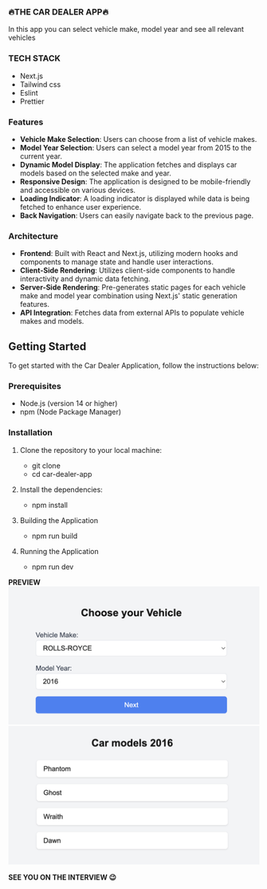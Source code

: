 ### :fire:THE CAR DEALER APP:fire:

In this app you can select vehicle make, model year and see all relevant vehicles

### TECH STACK

-   Next.js
-   Tailwind css
-   Eslint
-   Prettier

### Features

-   **Vehicle Make Selection**: Users can choose from a list of vehicle makes.
-   **Model Year Selection**: Users can select a model year from 2015 to the current year.
-   **Dynamic Model Display**: The application fetches and displays car models based on the selected make and year.
-   **Responsive Design**: The application is designed to be mobile-friendly and accessible on various devices.
-   **Loading Indicator**: A loading indicator is displayed while data is being fetched to enhance user experience.
-   **Back Navigation**: Users can easily navigate back to the previous page.

### Architecture

-   **Frontend**: Built with React and Next.js, utilizing modern hooks and components to manage state and handle user interactions.
-   **Client-Side Rendering**: Utilizes client-side components to handle interactivity and dynamic data fetching.
-   **Server-Side Rendering**: Pre-generates static pages for each vehicle make and model year combination using Next.js' static generation features.
-   **API Integration**: Fetches data from external APIs to populate vehicle makes and models.

## Getting Started

To get started with the Car Dealer Application, follow the instructions below:

### Prerequisites

-   Node.js (version 14 or higher)
-   npm (Node Package Manager)

### Installation

1. Clone the repository to your local machine:

    - git clone <repository-url>
    - cd car-dealer-app

2. Install the dependencies:

    - npm install

3. Building the Application

    - npm run build

4. Running the Application
    - npm run dev

**PREVIEW**
![](./public/preview.png)
![](./public/preview2.png)

**SEE YOU ON THE INTERVIEW :wink:**
